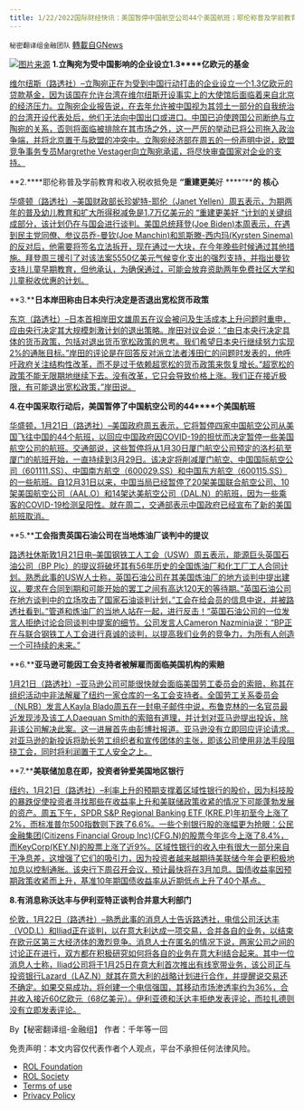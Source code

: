```yaml
---
title: 1/22/2022国际财经快讯：美国暂停中国航空公司44个美国航班；耶伦称普及学前教育和收入税收抵免是核心
---
```

`秘密翻译组金融团队` [轉載自GNews](https://gnews.org/zh-hans/1894424/)

![](https://assets.gnews.org/wp-content/uploads/2022/01/图片1-139.png)[图片来源](https://www.reuters.com)
**1.****立陶宛为受中国影响的企业设立****1.3****亿欧元的基金**

[维尔纽斯（路透社）–立陶宛正在为受到中国行动打击的企业设立一个1.3亿欧元的贷款基金，因为该国在允许台湾在维尔纽斯开设事实上的大使馆后面临着来自北京的经济压力。立陶宛企业报告说，在去年允许被中国视为其领土一部分的自我统治的台湾开设代表处后，他们无法向中国出口或进口。中国已迫使跨国公司断绝与立陶宛的关系，否则将面临被排除在其市场之外，这一严厉的举动已将公司拖入政治争端，并将北京置于与欧盟的冲突中。立陶宛经济部在周五的一份声明中说，欧盟竞争事务专员Margrethe Vestager向立陶宛承诺，将尽快审查国家对企业的支持。](https://www.oann.com/lithuania-setting-up-130m-euros-fund-for-businesses-harmed-by-china/)

**2.****耶伦称普及学前教育和收入税收抵免是 ****“****重建更****美****好 ****“****的 核心**

[华盛顿（路透社）–美国财政部长珍妮特-耶伦（Janet Yellen）周五表示，为期两年的普及幼儿教育和扩大所得税减免是1.7万亿美元的 “重建更美好 “计划的关键组成部分，该计划仍在与国会进行谈判。美国总统拜登(Joe Biden)本周表示，在遇到民主党同僚、参议员乔-曼钦(Joe Manchin)和凯斯滕-西内玛(Kyrsten Sinema)的反对后，他需要将签名立法拆开，现在通过一大块，在今年晚些时候通过其他措施。拜登周三援引了对该法案5550亿美元气候变化支出的强烈支持，并指出曼钦支持儿童早期教育，但他承认，为确保通过，可能会放弃资助两年免费社区大学和儿童税收优惠的计划。](https://www.oann.com/yellen-says-pre-k-education-earned-income-tax-credit-at-core-of-build-back-better/)

**3.****日本岸田称由日本央行决定是否退出宽松货币政策**

[东京（路透社）–日本首相岸田文雄周五在议会被问及生活成本上升问题时重申，应由央行决定其大规模刺激计划的退出策略。岸田对议会说：”由日本央行决定具体的货币政策，包括对退出货币宽松政策的思考。我们希望日本央行继续努力实现2%的通胀目标。”岸田的评论是在回答反对派立法者浅田仁的问题时发表的，他呼吁政府关注结构性改革，而不是过于依赖超宽松的货币政策来恢复增长。”超宽松的政策不能无限期地继续下去。没有改革，它只会导致价格上涨。我们正在接近极限，有可能退出宽松政策，”岸田说。](https://www.oann.com/japans-kishida-says-up-to-boj-to-decide-on-exit-from-easy-money-policy/)

**4.****在中国采取行动后，美国暂停了中国航空公司的****44****个美国航班**

[华盛顿，1月21日（路透社）–美国政府周五表示，它将暂停四家中国航空公司从美国飞往中国的44个航班，以回应中国政府因COVID-19的担忧而决定暂停一些美国航空公司的航班。交通部说，这些暂停将从1月30日厦门航空公司预定的洛杉矶至厦门的航班开始，一直持续到3月29日。该决定将削减厦门航空、中国国际航空公司（601111.SS）、中国南方航空（600029.SS）和中国东方航空（600115.SS）的一些航班。自12月31日以来，中国当局已经暂停了20架美国联合航空公司、10架美国航空公司（AAL.O）和14架达美航空公司（DAL.N）的航班，因为一些乘客的COVID-19检测呈阳性。就在周二，交通部表示中国政府已经宣布了新的美国航班取消。](https://www.reuters.com/business/aerospace-defense/biden-administration-suspending-44-chinese-carrier-us-flights-2022-01-21/)

**5.****工会指责英国石油公司在当地炼油厂谈判中的提议**

[路透社休斯敦1月21日电–美国钢铁工人工会（USW）周五表示，能源巨头英国石油公司（BP Plc）的提议将破坏其有56年历史的全国炼油厂和化工厂工人合同计划。熟悉此事的USW人士称，英国石油公司在其美国炼油厂的地方谈判中提出建议，要求在合同到期和可能开始的罢工之间有高达120天的等待期。”英国石油公司在地方谈判中的立场攻击了国家石油谈判计划，”工会在给会员的信息中说，并被路透社看到。”管道和炼油厂的当地人站在一起，进行反击！”英国石油公司的一位发言人拒绝讨论合同谈判中提案的细节。公司发言人Cameron Nazminia说：“BP正在与联合钢铁工人工会进行真诚的谈判，以提高我们业务的竞争力，为所有人创造一个可持续的未来。”](https://www.reuters.com/business/union-faults-bps-proposals-local-refinery-negotiations-2022-01-22/)

**6.****亚马逊可能因工会支持者被解雇而面临美国机构的索赔**

[1月21日（路透社）–亚马逊公司可能很快就会面临美国劳工委员会的索赔，称其在组织活动中非法解雇了纽约一家仓库的一名工会支持者。全国劳工关系委员会（NLRB）发言人Kayla Blado周五在一封电子邮件中说，布鲁克林的一名官员最近发现涉及该工人Daequan Smith的索赔有道理，并计划对亚马逊提出投诉，除非该公司解决此案。这一进展首先由彭博社报道。亚马逊没有立即回应评论请求。对亚马逊的新投诉将助长劳工组织者和宣传团体的主张，即该公司使用非法手段阻挠工会，同时将利润置于工人安全之上。](https://www.reuters.com/business/retail-consumer/amazon-could-face-claims-by-us-agency-over-union-supporters-firing-2022-01-21/)

**7.****美联储加息在即，投资者钟爱美国地区银行**

[纽约，1月21日（路透社）–利率上升的预期支撑着区域性银行的股价，因为科技股的暴跌促使投资者寻找那些在收益率上升和美联储政策收紧的情况下可能蓬勃发展的资产。周五下午，SPDR S&P Regional Banking ETF (KRE.P)年初至今上涨了2%，而标准普尔500指数则下跌了6.6%。一些个别银行股的涨幅更为抢眼：公民金融集团(Citizens Financial Group Inc)(CFG.N)的股票今年迄今上涨了8.4%，而KeyCorp(KEY.N)的股票上涨了近9%。区域性银行的收入中有很大一部分来自于净息差，这增强了它们的吸引力，因为投资者越来越期待美联储今年会更积极地加息以控制通胀。该央行下周召开会议，预计最快将在3月加息。国债收益率因预期政策收紧而上升，基准10年期国债收益率从近期低点上升了40个基点。](https://www.reuters.com/business/wall-st-week-ahead-investors-shelter-us-regional-banks-fed-hikes-loom-2022-01-21/)

**8.****有消息称****沃达丰与伊利亚特****正****谈判合并意大利部门**

[伦敦，1月22日（路透社）–熟悉此事的消息人士告诉路透社，电信公司沃达丰（VOD.L）和Iliad正在谈判，以在意大利达成一项交易，合并各自的业务，以结束在欧元区第三大经济体的激烈竞争。消息人士在匿名的情况下说，两家公司之间的讨论正在进行，双方都在积极研究如何将各自的业务在意大利结合起来。其中一位消息人士称，Iliad公司将于1月25日在意大利首次推出有线宽带业务，该公司正与投资银行Lazard（LAZ.N）就其在意大利的战略计划进行合作，并提醒说交易还不确定。如果交易成功，将创建一个电信强国，其移动市场渗透率约为36%，合并收入接近60亿欧元（68亿美元）。伊利亚德和沃达丰拒绝发表评论，而拉扎德则没有立即发表评论。](https://www.reuters.com/business/media-telecom/exclusive-vodafone-iliad-talks-combine-italian-units-sources-2022-01-22/)

By【秘密翻译组-金融组】
作者：千年等一回

 

免责声明：本文内容仅代表作者个人观点，平台不承担任何法律风险。

- [ROL Foundation](https://rolfoundation.org/)
- [ROL Society](https://rolsociety.org/)
- [Terms of use](https://gnews.org/terms-of-use-3/)
- [Privacy Policy](https://gnews.org/privacy-policy/)
